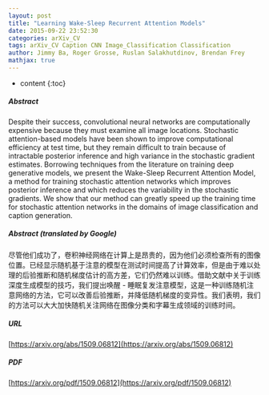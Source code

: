 ```yaml
---
layout: post
title: "Learning Wake-Sleep Recurrent Attention Models"
date: 2015-09-22 23:52:30
categories: arXiv_CV
tags: arXiv_CV Caption CNN Image_Classification Classification
author: Jimmy Ba, Roger Grosse, Ruslan Salakhutdinov, Brendan Frey
mathjax: true
---
```


* content
{:toc}

##### Abstract
Despite their success, convolutional neural networks are computationally expensive because they must examine all image locations. Stochastic attention-based models have been shown to improve computational efficiency at test time, but they remain difficult to train because of intractable posterior inference and high variance in the stochastic gradient estimates. Borrowing techniques from the literature on training deep generative models, we present the Wake-Sleep Recurrent Attention Model, a method for training stochastic attention networks which improves posterior inference and which reduces the variability in the stochastic gradients. We show that our method can greatly speed up the training time for stochastic attention networks in the domains of image classification and caption generation.

##### Abstract (translated by Google)
尽管他们成功了，卷积神经网络在计算上是昂贵的，因为他们必须检查所有的图像位置。已经显示随机基于注意的模型在测试时间提高了计算效率，但是由于难以处理的后验推断和随机梯度估计的高方差，它们仍然难以训练。借助文献中关于训练深度生成模型的技巧，我们提出唤醒 - 睡眠复发注意模型，这是一种训练随机注意网络的方法，它可以改善后验推断，并降低随机梯度的变异性。我们表明，我们的方法可以大大加快随机关注网络在图像分类和字幕生成领域的训练时间。

##### URL
[https://arxiv.org/abs/1509.06812](https://arxiv.org/abs/1509.06812)

##### PDF
[https://arxiv.org/pdf/1509.06812](https://arxiv.org/pdf/1509.06812)

